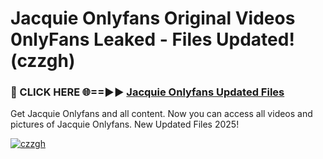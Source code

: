 # Jacquie Onlyfans Original Videos 0nlyFans Leaked - Files Updated! (czzgh)

<h3>🔴 CLICK HERE 🌐==►► <a href="https://tinyurl.com/ehrbuxhb" rel="nofollow">Jacquie Onlyfans Updated Files</a></h3>

Get Jacquie Onlyfans and all content. Now you can access all videos and pictures of Jacquie Onlyfans. New Updated Files 2025!

[![czzgh](https://i.imgur.com/lVYEuWS.gif)](https://tinyurl.com/ehrbuxhb)
